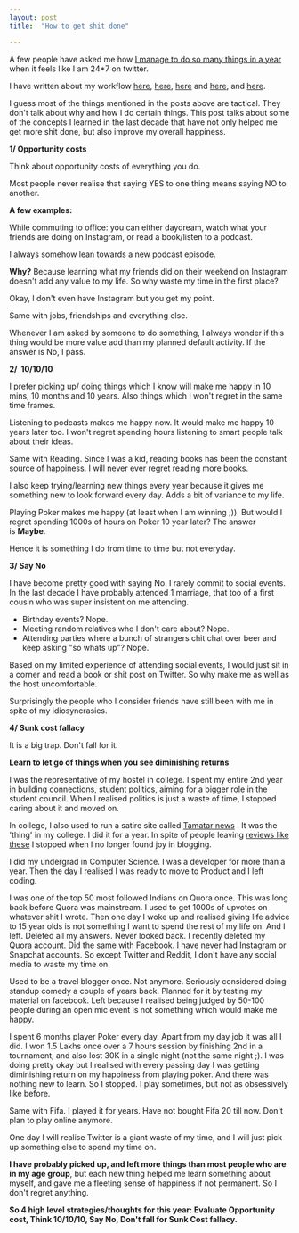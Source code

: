 ```yaml
---
layout: post
title:  "How to get shit done"

---
```


A few people have asked me how [I manage to do so many things in a year](https://manassaloi.com/2019/11/01/personal-OKRs-update-2019.html) when it feels like I am 24*7 on twitter.

I have written about my workflow [here](https://manassaloi.com/2016/01/14/11-habits-change-life.html), [here](https://manassaloi.com/2019/03/05/55-books-read.html), [here](https://manassaloi.com/2019/03/08/how-to-learn.html) and [here](https://manassaloi.com/2019/11/24/build-measure-learn.html), and [here](https://manassaloi.com/2019/03/07/macro-micro-learning.html).

I guess most of the things mentioned in the posts above are tactical. They don't talk about why and how I do certain things. This post talks about some of the concepts I learned in the last decade that have not only helped me get more shit done, but also improve my overall happiness.

**1/ Opportunity costs**

Think about opportunity costs of everything you do.

Most people never realise that saying YES to one thing means saying NO to another.

**A few examples:**

While commuting to office: you can either daydream, watch what your friends are doing on Instagram, or read a book/listen to a podcast.

I always somehow lean towards a new podcast episode.

**Why?** Because learning what my friends did on their weekend on Instagram doesn't add any value to my life. So why waste my time in the first place?

Okay, I don't even have Instagram but you get my point.

Same with jobs, friendships and everything else. 

Whenever I am asked by someone to do something, I always wonder if this thing would be more value add than my planned default activity. If the answer is No, I pass.

**2/  10/10/10**  

I prefer picking up/ doing things which I know will make me happy in 10 mins, 10 months and 10 years.
Also things which I won't regret in the same time frames.

Listening to podcasts makes me happy now. It would make me happy 10 years later too. I won't regret spending hours listening to smart people talk about their ideas.

Same with Reading. Since I was a kid, reading books has been the constant source of happiness. I will never ever regret reading more books.

I also keep trying/learning new things every year because it gives me something new to look forward every day. Adds a bit of variance to my life.

Playing Poker makes me happy (at least when I am winning ;)). But would I regret spending 1000s of hours on Poker 10 year later? The answer is **Maybe**.

Hence it is something I do from time to time but not everyday.

**3/ Say No**

I have become pretty good with saying No. I rarely commit to social events. In the last decade I have probably attended 1 marriage, that too of a first cousin who was super insistent on me attending.

- Birthday events? Nope.
- Meeting random relatives who I don't care about? Nope.
- Attending parties where a bunch of strangers chit chat over beer and keep asking "so whats up"? Nope.


Based on my limited experience of attending social events, I would just sit in a corner and read a book or shit post on Twitter. So why make me as well as the host uncomfortable.

Surprisingly the people who I consider friends have still been with me in spite of my idiosyncrasies.

**4/ Sunk cost fallacy**

It is a big trap. Don't fall for it.

**Learn to let go of things when you see diminishing returns**

I was the representative of my hostel in college. I spent my entire 2nd year in building connections, student politics, aiming for a bigger role in the student council. When I realised politics is just a waste of time, I stopped caring about it and moved on.

In college, I also used to run a satire site called [Tamatar news](http://tamatarnews.blogspot.com/2011/09/shocking-news-gajalaxmi-anda-stall-wins.html#comment-form) . It was the 'thing' in my college. I did it for a year. In spite of people leaving [reviews like these](http://tamatarnews.blogspot.com/2011/09/shocking-news-gajalaxmi-anda-stall-wins.html?showComment=1315850507806#c2391655012539473911) I stopped when I no longer found joy in blogging.

I did my undergrad in Computer Science. I was a developer for more than a year. Then the day I realised I was ready to move to Product and I left coding. 

I was one of the top 50 most followed Indians on Quora once. This was long back before Quora was mainstream. I used to get 1000s of upvotes on whatever shit I wrote. Then one day I woke up and realised giving life advice to 15 year olds is not something I want to spend the rest of my life on. And I left. Deleted all my answers. Never looked back. I recently deleted my Quora account. Did the same with Facebook. I have never had Instagram or Snapchat accounts. So except Twitter and Reddit, I don't have any social media to waste my time on.

Used to be a travel blogger once. Not anymore.
Seriously considered doing standup comedy a couple of years back. Planned for it by testing my material on facebook. Left because I realised being judged by 50-100 people during an open mic event is not something which would make me happy. 

I spent 6 months player Poker every day. Apart from my day job it was all I did. I won 1.5 Lakhs once over a 7 hours session by finishing 2nd in a tournament, and also lost 30K in a single night (not the same night ;). I was doing pretty okay but I realised with every passing day I was getting diminishing return on my happiness from playing poker. And there was nothing new to learn. So I stopped. I play sometimes, but not as obsessively like before.

Same with Fifa. I played it for years. Have not bought Fifa 20 till now. Don't plan to play online anymore.

One day I will realise Twitter is a giant waste of my time, and I will just pick up something else to spend my time on.

**I have probably picked up, and left more things than most people who are in my age group**, but each new thing helped me learn something about myself, and gave me a fleeting sense of happiness if not permanent. So I don't regret anything.


**So 4 high level strategies/thoughts for this year: Evaluate Opportunity cost, Think 10/10/10, Say No, Don't fall for Sunk Cost fallacy.**
